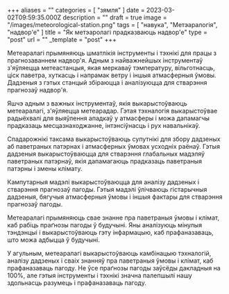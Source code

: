 +++
aliases = ""
categories = [ "зямля" ]
date = 2023-03-02T09:59:35.000Z
description = ""
draft = true
image = "/images/meteorological-station.png"
tags = [ "навука", "Метэаралогія", "надвор'е" ]
title = "Як метэаролагі прадказваюць надвор'е"
type = "post"
url = ""
_template = "post"
+++

Метеаралагі прымяняюць шматлікія інструменты і тэхнікі для працы з прагнозаваннем надвор'я. Адным з найважнейшых інструментаў з'яўляецца метеастанцыя, якая меркаваў тэмпературу, вільготнасць, ціск паветра, хуткасць і напрамак ветру і іншыя атмасферныя ўмовы. Дадзеныя з гэтых станцый збіраюцца і аналізуюцца для стварэння прагнозаў надвор'я.

Яшчэ адным з важных інструментаў, якія выкарыстоўваюць метеаралагі, з'яўляецца метеарадар. Гэтая тэхналогія выкарыстоўвае радыёхвалі для выяўлення ападкаў у атмасферы і можа дапамагчы прадказаць месцазнаходжанне, інтэнсіўнасць і рух навальнікаў.

Спадарожнікі таксама выкарыстоўваюць супутнікі для збору дадзеных аб паветраных патэрнах і атмасферных ўмовах усходніх раёнаў. Гэтыя дадзеныя выкарыстоўваюцца для стварэння глабальных мадэляў паветраных патэрнаў, якія дапамагаюць прадказаць паветраныя патэрны і змены клімату.

Кампутарныя мадэлі выкарыстоўваюцца для аналізу дадзеных і стварэння прагнозаў пагоды. Гэтыя мадэлі ўлічваюць гістарычныя дадзеныя, бягучыя атмасферныя ўмовы і іншыя фактары для стварэння прагнозаў пагоды.

Метеаралагі прымяняюць свае знанне пра паветраныя ўмовы і клімат, каб рабіць праґнозы пагоды ў будучыні. Яны аналізуюць мінулыя тэндэнцыі і выкарыстоўваюць гэту інфармацыю, каб прафаназаваць, што можа адбыцца ў будучыні. 

У агульным, метеаралагі выкарыстоўваюць камбінацыю тэхналогій, аналізу дадзеных і сваіх знанняў пра паветраныя ўмовы і клімат, каб прафаназаваць пагоду. Не ўсе праґнозы пагоды заўсёды дакладныя на 100%, але гэтыя інструменты і тэхнікі значна палепшылі нашу здольнасць разумець і прафаназаваць пагоду.
